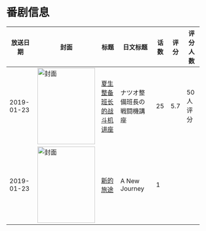# 番剧信息

|放送日期|封面|标题|日文标题|话数|评分|评分人数|
|---|---|---|---|---|---|---|
|2019-01-23|<img src="https://lain.bgm.tv/pic/cover/c/a3/6d/274256_yb4Tt.jpg" alt="封面" style="width:150px;height:200px;object-fit:cover;">|[夏生整备班长的战斗机讲座](https://bangumi.tv/subject/274256)|ナツオ整備班長の戦闘機講座|25|5.7|50人评分|
|2019-01-23|<img src="https://lain.bgm.tv/pic/cover/c/56/ff/533615_43Au8.jpg" alt="封面" style="width:150px;height:200px;object-fit:cover;">|[新的旅途](https://bangumi.tv/subject/533615)|A New Journey|1|||
